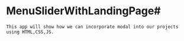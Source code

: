 # MenuSliderWithLandingPage#

`This app will show how we can incorporate modal into our projects using HTML,CSS,JS.`